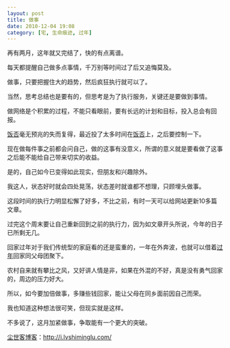 ```yaml
---
layout: post
title: 做事
date: 2010-12-04 19:08
category: [宅, 生命痕迹, 过年]
---
```

再有两月，这年就又完结了，快的有点离谱。

每天都提醒自己做多点事情，千万别等时间过了后又追悔莫及。

做事，只要把握住大的趋势，然后疯狂执行就可以了。

当然，思考总结也是要有的，但思考是为了执行服务，关键还是要做到事情。

做网络是个积累的过程，不能只看眼前，要有长远的计划和目标，投入总会有回报。

<a href="http://i.lvshiminglu.com/tag/%E9%A5%AD%E5%90%A6" target="_blank">饭否</a>毫无预兆的失而复得，最近投了太多时间在<a href="http://fanfou.com/fatalist" target="_blank">饭否</a>上，之后要控制一下。

现在做每件事之前都会问自己，做的这事有没意义，所谓的意义就是要看做了这事之后能不能给自己带来切实的收益。

是的，自己如今已变得如此现实，但朋友和兴趣除外。

我这人，状态好时就会四处晃荡，状态差时就谁都不想理，只顾埋头做事。

这段时间的执行力明显松懈了好多，不比之前，有时一天可以给网站更新10多篇文章。

过完这个周末要让自己重新回到之前的执行力，因为如文章开头所说，今年的日子已所剩无几。

回家过年对于我们传统型的家庭看的还是蛮重的，一年在外奔波，也就可以借着<a href="http://i.lvshiminglu.com/tag/%E8%BF%87%E5%B9%B4" target="_blank">过年</a>回家同父母团聚下。

农村自来就有攀比之风，又好讲人情是非，如果在外混的不好，真是没有勇气回家的，周边的压力好大。

所以，如今要加倍做事，多赚些钱回家，能让父母在同乡面前因自己而荣。

我也知道这种想法很可笑，但现实就是这样。

不多说了，这月加紧做事，争取能有一个更大的突破。

<a href="http://i.lvshiminglu.com/">尘世客博客</a>：<a href="http://i.lvshiminglu.com/">http://i.lvshiminglu.com/</a>

